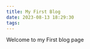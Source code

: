 ```yaml
---
title: My First Blog
date: 2023-08-13 18:29:30
tags:
---
```


Welcome to my First blog page

<script async src="https://talk.hyvor.com/embed/embed.js" type="module"></script>
<hyvor-talk-comments website-id="9342" page-id=""></hyvor-talk-comments>